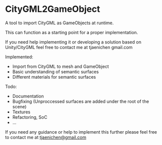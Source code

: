 # CityGML2GameObject
A tool to import CityGML as GameObjects at runtime.

This can function as a starting point for a proper implementation.

If you need help implementing it or developing a solution based on Unity/CityGML feel free to contact me at tjaenichen gmail.com

Implemented:

- Import from CityGML to mesh and GameObject
- Basic understanding of semantic surfaces
- Different materials for semantic surfaces

Todo:

- Documentation
- Bugfixing (Unproccessed surfaces are added under the root of the scene)
- Textures
- Refactoring, SoC
- ...

 If you need any guidance or help to implement this further please feel free to contact me at tjaenichen@gmail.com
